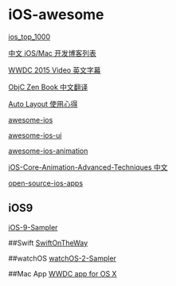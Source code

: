 # iOS-awesome

[ios_top_1000](https://github.com/iamdaiyuan/ios_top_1000)

[中文 iOS/Mac 开发博客列表](https://github.com/tangqiaoboy/iOSBlogCN)

[WWDC 2015 Video 英文字幕](https://github.com/qiaoxueshi/WWDC_2015_Video_Subtitle)

[ObjC Zen Book 中文翻译](https://github.com/oa414/objc-zen-book-cn)

[Auto Layout 使用心得](https://github.com/johnlui/AutoLayout)

[awesome-ios](https://github.com/vsouza/awesome-ios)

[awesome-ios-ui](https://github.com/cjwirth/awesome-ios-ui)

[awesome-ios-animation](https://github.com/sxyx2008/awesome-ios-animation)

[iOS-Core-Animation-Advanced-Techniques 中文](https://github.com/AttackOnDobby/iOS-Core-Animation-Advanced-Techniques)

[open-source-ios-apps](https://github.com/dkhamsing/open-source-ios-apps)

## iOS9
[iOS-9-Sampler](https://github.com/shu223/iOS-9-Sampler)

##Swift
[SwiftOnTheWay](https://github.com/wtuyp/SwiftOnTheWay)

##watchOS
[watchOS-2-Sampler](https://github.com/shu223/watchOS-2-Sampler)

##Mac App
[WWDC app for OS X](https://github.com/insidegui/WWDC)
